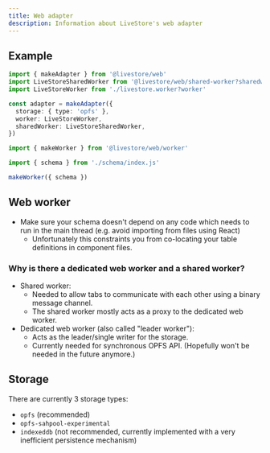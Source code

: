 ```yaml
---
title: Web adapter
description: Information about LiveStore's web adapter
---
```


## Example

```ts
import { makeAdapter } from '@livestore/web'
import LiveStoreSharedWorker from '@livestore/web/shared-worker?sharedworker'
import LiveStoreWorker from './livestore.worker?worker'

const adapter = makeAdapter({
  storage: { type: 'opfs' },
  worker: LiveStoreWorker,
  sharedWorker: LiveStoreSharedWorker,
})
```

```ts
import { makeWorker } from '@livestore/web/worker'

import { schema } from './schema/index.js'

makeWorker({ schema })
```

## Web worker

- Make sure your schema doesn't depend on any code which needs to run in the main thread (e.g. avoid importing from files using React)
  - Unfortunately this constraints you from co-locating your table definitions in component files.

### Why is there a dedicated web worker and a shared worker?

- Shared worker:
  - Needed to allow tabs to communicate with each other using a binary message channel.
  - The shared worker mostly acts as a proxy to the dedicated web worker.
- Dedicated web worker (also called "leader worker"):
  - Acts as the leader/single writer for the storage.
  - Currently needed for synchronous OPFS API. (Hopefully won't be needed in the future anymore.)

## Storage

There are currently 3 storage types:

- `opfs` (recommended)
- `opfs-sahpool-experimental`
- `indexeddb` (not recommended, currently implemented with a very inefficient persistence mechanism)
